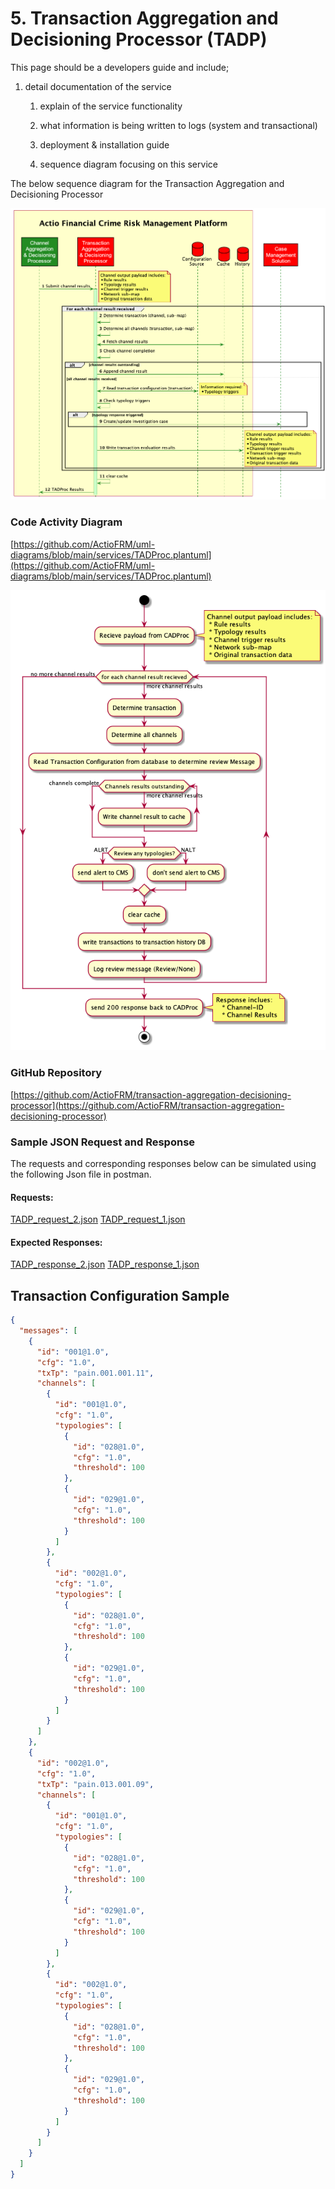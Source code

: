 # 5. Transaction Aggregation and Decisioning Processor (TADP)

This page should be a developers guide and include;

1. detail documentation of the service

    1. explain of the service functionality
  
    2. what information is being written to logs (system and transactional)
  
    3. deployment & installation guide
  
    4. sequence diagram focusing on this service
  
The below sequence diagram for the Transaction Aggregation and Decisioning Processor

![](./images/Transaction_Aggregation_Decisioning_Processor.png)

### Code Activity Diagram

[https://github.com/ActioFRM/uml-diagrams/blob/main/services/TADProc.plantuml](https://github.com/ActioFRM/uml-diagrams/blob/main/services/TADProc.plantuml)

![](./Images/TADProc_activity_diagram.png)

### GitHub Repository

[https://github.com/ActioFRM/transaction-aggregation-decisioning-processor](https://github.com/ActioFRM/transaction-aggregation-decisioning-processor)

### Sample JSON Request and Response

The requests and corresponding responses below can be simulated using the following Json file in postman.

#### Requests:

[TADP_request_2.json](./TADP_request_2.json)
[TADP_request_1.json](./TADP_request_1.json)

#### Expected Responses:

[TADP_response_2.json](./TADP_response_2.json)
[TADP_response_1.json](./TADP_response_1.json)

## Transaction Configuration Sample

```json
{
  "messages": [
    {
      "id": "001@1.0",
      "cfg": "1.0",
      "txTp": "pain.001.001.11",
      "channels": [
        {
          "id": "001@1.0",
          "cfg": "1.0",
          "typologies": [
            {
              "id": "028@1.0",
              "cfg": "1.0",
              "threshold": 100
            },
            {
              "id": "029@1.0",
              "cfg": "1.0",
              "threshold": 100
            }
          ]
        },
        {
          "id": "002@1.0",
          "cfg": "1.0",
          "typologies": [
            {
              "id": "028@1.0",
              "cfg": "1.0",
              "threshold": 100
            },
            {
              "id": "029@1.0",
              "cfg": "1.0",
              "threshold": 100
            }
          ]
        }
      ]
    },
    {
      "id": "002@1.0",
      "cfg": "1.0",
      "txTp": "pain.013.001.09",
      "channels": [
        {
          "id": "001@1.0",
          "cfg": "1.0",
          "typologies": [
            {
              "id": "028@1.0",
              "cfg": "1.0",
              "threshold": 100
            },
            {
              "id": "029@1.0",
              "cfg": "1.0",
              "threshold": 100
            }
          ]
        },
        {
          "id": "002@1.0",
          "cfg": "1.0",
          "typologies": [
            {
              "id": "028@1.0",
              "cfg": "1.0",
              "threshold": 100
            },
            {
              "id": "029@1.0",
              "cfg": "1.0",
              "threshold": 100
            }
          ]
        }
      ]
    }
  ]
}
